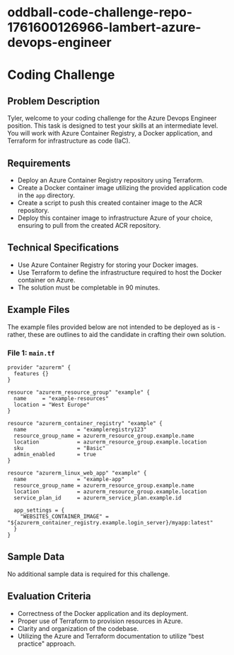 # oddball-code-challenge-repo-1761600126966-lambert-azure-devops-engineer

# Coding Challenge

## Problem Description

Tyler, welcome to your coding challenge for the Azure Devops Engineer position. This task is designed to test your skills at an intermediate level. You will work with Azure Container Registry, a Docker application, and Terraform for infrastructure as code (IaC).

## Requirements

- Deploy an Azure Container Registry repository using Terraform. 
- Create a Docker container image utilizing the provided application code in the `app` directory.
- Create a script to push this created container image to the ACR repository.
- Deploy this container image to infrastructure Azure of your choice, ensuring to pull from the created ACR repository.

## Technical Specifications 

- Use Azure Container Registry for storing your Docker images.
- Use Terraform to define the infrastructure required to host the Docker container on Azure.
- The solution must be completable in 90 minutes.

## Example Files

The example files provided below are not intended to be deployed as is - rather, these are outlines to aid the candidate in crafting their own solution.

### File 1: `main.tf`

```hcl
provider "azurerm" {
  features {}
}

resource "azurerm_resource_group" "example" {
  name     = "example-resources"
  location = "West Europe"
}

resource "azurerm_container_registry" "example" {
  name                = "exampleregistry123"
  resource_group_name = azurerm_resource_group.example.name
  location            = azurerm_resource_group.example.location
  sku                 = "Basic"
  admin_enabled       = true
}

resource "azurerm_linux_web_app" "example" {
  name                = "example-app"
  resource_group_name = azurerm_resource_group.example.name
  location            = azurerm_resource_group.example.location
  service_plan_id     = azurerm_service_plan.example.id

  app_settings = {
    "WEBSITES_CONTAINER_IMAGE" = "${azurerm_container_registry.example.login_server}/myapp:latest"
  }
}
```

## Sample Data

No additional sample data is required for this challenge.

## Evaluation Criteria

- Correctness of the Docker application and its deployment.
- Proper use of Terraform to provision resources in Azure.
- Clarity and organization of the codebase.
- Utilizing the Azure and Terraform documentation to utilize "best practice" approach.
